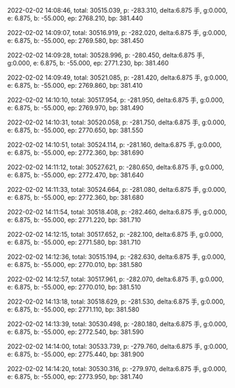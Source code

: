 2022-02-02 14:08:46, total: 30515.039, p: -283.310, delta:6.875 手, g:0.000, e: 6.875, b: -55.000, ep: 2768.210, bp: 381.440

2022-02-02 14:09:07, total: 30516.919, p: -282.020, delta:6.875 手, g:0.000, e: 6.875, b: -55.000, ep: 2769.580, bp: 381.450

2022-02-02 14:09:28, total: 30528.996, p: -280.450, delta:6.875 手, g:0.000, e: 6.875, b: -55.000, ep: 2771.230, bp: 381.460

2022-02-02 14:09:49, total: 30521.085, p: -281.420, delta:6.875 手, g:0.000, e: 6.875, b: -55.000, ep: 2769.860, bp: 381.410

2022-02-02 14:10:10, total: 30517.954, p: -281.950, delta:6.875 手, g:0.000, e: 6.875, b: -55.000, ep: 2769.970, bp: 381.490

2022-02-02 14:10:31, total: 30520.058, p: -281.750, delta:6.875 手, g:0.000, e: 6.875, b: -55.000, ep: 2770.650, bp: 381.550

2022-02-02 14:10:51, total: 30524.114, p: -281.160, delta:6.875 手, g:0.000, e: 6.875, b: -55.000, ep: 2772.360, bp: 381.690

2022-02-02 14:11:12, total: 30527.621, p: -280.650, delta:6.875 手, g:0.000, e: 6.875, b: -55.000, ep: 2772.470, bp: 381.640

2022-02-02 14:11:33, total: 30524.664, p: -281.080, delta:6.875 手, g:0.000, e: 6.875, b: -55.000, ep: 2772.360, bp: 381.680

2022-02-02 14:11:54, total: 30518.408, p: -282.460, delta:6.875 手, g:0.000, e: 6.875, b: -55.000, ep: 2771.220, bp: 381.710

2022-02-02 14:12:15, total: 30517.652, p: -282.100, delta:6.875 手, g:0.000, e: 6.875, b: -55.000, ep: 2771.580, bp: 381.710

2022-02-02 14:12:36, total: 30515.194, p: -282.630, delta:6.875 手, g:0.000, e: 6.875, b: -55.000, ep: 2770.010, bp: 381.580

2022-02-02 14:12:57, total: 30517.961, p: -282.070, delta:6.875 手, g:0.000, e: 6.875, b: -55.000, ep: 2770.010, bp: 381.510

2022-02-02 14:13:18, total: 30518.629, p: -281.530, delta:6.875 手, g:0.000, e: 6.875, b: -55.000, ep: 2771.110, bp: 381.580

2022-02-02 14:13:39, total: 30530.498, p: -280.180, delta:6.875 手, g:0.000, e: 6.875, b: -55.000, ep: 2772.540, bp: 381.590

2022-02-02 14:14:00, total: 30533.739, p: -279.760, delta:6.875 手, g:0.000, e: 6.875, b: -55.000, ep: 2775.440, bp: 381.900

2022-02-02 14:14:20, total: 30530.316, p: -279.970, delta:6.875 手, g:0.000, e: 6.875, b: -55.000, ep: 2773.950, bp: 381.740